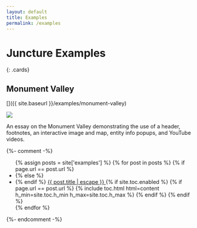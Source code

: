 ```yaml
---
layout: default
title: Examples
permalink: /examples
---
```


# Juncture Examples
{: .cards}

## Monument Valley

[]({{ site.baseurl }}/examples/monument-valley)

![](wc:Monument_Valley_Aussichtspunkt.JPG)

An essay on the Monument Valley demonstrating the use of a header, footnotes, an interactive image and map, entity info popups, and YouTube videos.


{%- comment -%} 
<ul>
{% assign posts = site['examples'] %}
{% for post in posts %}
    {% if page.url == post.url %}
        <li class="chapter active" data-level="1.2" data-path="{{site.baseurl}}{{post.url}}">
    {% else %}
        <li class="chapter" data-level="1.1" data-path="{{site.baseurl}}{{post.url}}">
    {% endif %}
        <a href="{{site.baseurl}}{{post.url}}" onclick="pageScrollToTop(this)">
        {{ post.title | escape }}
    </a>
    {% if site.toc.enabled %}
        {% if page.url == post.url %}
        {% include toc.html html=content h_min=site.toc.h_min h_max=site.toc.h_max %}
        {% endif %}
    {% endif %}
    </li>
{% endfor %}
</ul>
{%- endcomment -%}